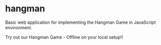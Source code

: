 # hangman
Basic web application for implementing the Hangman Game in JavaScript environment.

Try out our Hangman Game - Offline on your local setup!!
